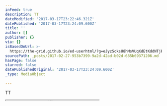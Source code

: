 ```yaml
---
inFeed: true
description: TT
dateModified: '2017-03-17T23:22:46.321Z'
datePublished: '2017-03-17T23:24:09.600Z'
title: ''
author: []
publisher: {}
via: {}
isBasedOnUrl: >-
  https://the-grid.github.io/ed-userhtml/?g=eJyzScksU8hMsVUqKdEtKddNTjFOSU1OMVWys9EHytgBAKMpCgQ
sourcePath: _posts/2017-02-27-953b7399-9a2d-42ad-b02d-685b69371206.md
hasPage: false
starred: false
datePublishedOriginal: '2017-03-17T23:24:09.600Z'
_type: MediaObject

---
```

TT

<iframe src="https://the-grid.github.io/ed-userhtml/?g=eJyzScksU8hMsVUqKdEtKddNTjFOSU1OMVWys9EHytgBAKMpCgQ" height="1" style=""></iframe>